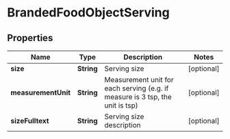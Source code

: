 # BrandedFoodObjectServing

## Properties
Name | Type | Description | Notes
------------ | ------------- | ------------- | -------------
**size** | **String** | Serving size |  [optional]
**measurementUnit** | **String** | Measurement unit for each serving (e.g. if measure is 3 tsp, the unit is tsp) |  [optional]
**sizeFulltext** | **String** | Serving size description |  [optional]
